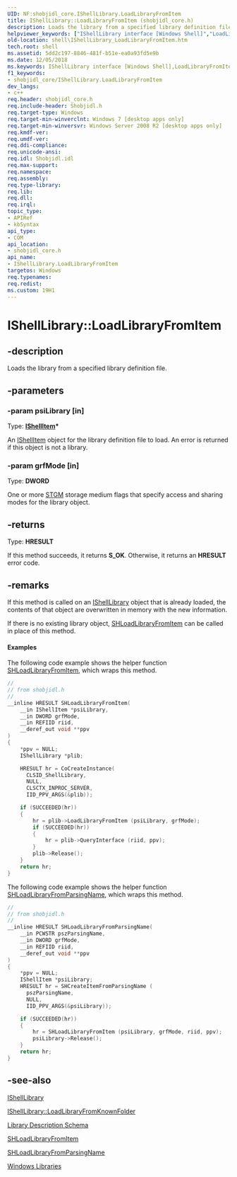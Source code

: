```yaml
---
UID: NF:shobjidl_core.IShellLibrary.LoadLibraryFromItem
title: IShellLibrary::LoadLibraryFromItem (shobjidl_core.h)
description: Loads the library from a specified library definition file.
helpviewer_keywords: ["IShellLibrary interface [Windows Shell]","LoadLibraryFromItem method","IShellLibrary.LoadLibraryFromItem","IShellLibrary::LoadLibraryFromItem","LoadLibraryFromItem","LoadLibraryFromItem method [Windows Shell]","LoadLibraryFromItem method [Windows Shell]","IShellLibrary interface","_shell_IShellLibrary_LoadLibraryFromItem","shell.IShellLibrary_LoadLibraryFromItem","shobjidl_core/IShellLibrary::LoadLibraryFromItem"]
old-location: shell\IShellLibrary_LoadLibraryFromItem.htm
tech.root: shell
ms.assetid: 5dd2c197-8846-481f-b51e-ea0a93fd5e9b
ms.date: 12/05/2018
ms.keywords: IShellLibrary interface [Windows Shell],LoadLibraryFromItem method, IShellLibrary.LoadLibraryFromItem, IShellLibrary::LoadLibraryFromItem, LoadLibraryFromItem, LoadLibraryFromItem method [Windows Shell], LoadLibraryFromItem method [Windows Shell],IShellLibrary interface, _shell_IShellLibrary_LoadLibraryFromItem, shell.IShellLibrary_LoadLibraryFromItem, shobjidl_core/IShellLibrary::LoadLibraryFromItem
f1_keywords:
- shobjidl_core/IShellLibrary.LoadLibraryFromItem
dev_langs:
- c++
req.header: shobjidl_core.h
req.include-header: Shobjidl.h
req.target-type: Windows
req.target-min-winverclnt: Windows 7 [desktop apps only]
req.target-min-winversvr: Windows Server 2008 R2 [desktop apps only]
req.kmdf-ver: 
req.umdf-ver: 
req.ddi-compliance: 
req.unicode-ansi: 
req.idl: Shobjidl.idl
req.max-support: 
req.namespace: 
req.assembly: 
req.type-library: 
req.lib: 
req.dll: 
req.irql: 
topic_type:
- APIRef
- kbSyntax
api_type:
- COM
api_location:
- shobjidl_core.h
api_name:
- IShellLibrary.LoadLibraryFromItem
targetos: Windows
req.typenames: 
req.redist: 
ms.custom: 19H1
---
```


# IShellLibrary::LoadLibraryFromItem


## -description


Loads the library from a specified library definition file.


## -parameters




### -param psiLibrary [in]

Type: <b><a href="https://docs.microsoft.com/windows/desktop/api/shobjidl_core/nn-shobjidl_core-ishellitem">IShellItem</a>*</b>

An <a href="https://docs.microsoft.com/windows/desktop/api/shobjidl_core/nn-shobjidl_core-ishellitem">IShellItem</a> object for the library definition file to load. An error is returned if this object is not a library.


### -param grfMode [in]

Type: <b>DWORD</b>

One or more <a href="https://docs.microsoft.com/windows/desktop/Stg/stgm-constants">STGM</a> storage medium flags that specify access and sharing modes for the library object.


## -returns



Type: <b>HRESULT</b>

If this method succeeds, it returns <b xmlns:loc="http://microsoft.com/wdcml/l10n">S_OK</b>. Otherwise, it returns an <b xmlns:loc="http://microsoft.com/wdcml/l10n">HRESULT</b> error code.




## -remarks



If this method is called on an <a href="https://docs.microsoft.com/windows/desktop/api/shobjidl_core/nn-shobjidl_core-ishelllibrary">IShellLibrary</a> object that is already loaded, the contents of that object are overwritten in memory with the new information.

If there is no existing library object, <a href="https://docs.microsoft.com/windows/desktop/api/shobjidl_core/nf-shobjidl_core-shloadlibraryfromitem">SHLoadLibraryFromItem</a> can be called in place of this method.


#### Examples

The following code example shows the helper function <a href="https://docs.microsoft.com/windows/desktop/api/shobjidl_core/nf-shobjidl_core-shloadlibraryfromitem">SHLoadLibraryFromItem</a>, which wraps this method.


```cpp
//
// from shobjidl.h
//
__inline HRESULT SHLoadLibraryFromItem(
    __in IShellItem *psiLibrary,
    __in DWORD grfMode,
    __in REFIID riid,
    __deref_out void **ppv
)
{
    *ppv = NULL;
    IShellLibrary *plib;

    HRESULT hr = CoCreateInstance(
      CLSID_ShellLibrary, 
      NULL, 
      CLSCTX_INPROC_SERVER, 
      IID_PPV_ARGS(&plib));

    if (SUCCEEDED(hr))
    {
        hr = plib->LoadLibraryFromItem (psiLibrary, grfMode);
        if (SUCCEEDED(hr))
        {
            hr = plib->QueryInterface (riid, ppv);
        }
        plib->Release();
    }
    return hr;
}

```


The following code example shows the helper function <a href="https://docs.microsoft.com/windows/desktop/api/shobjidl_core/nf-shobjidl_core-shloadlibraryfromparsingname">SHLoadLibraryFromParsingName</a>, which wraps this method.


```cpp
//
// from shobjidl.h
//
__inline HRESULT SHLoadLibraryFromParsingName(
    __in PCWSTR pszParsingName,
    __in DWORD grfMode,
    __in REFIID riid,
    __deref_out void **ppv
)
{
    *ppv = NULL;
    IShellItem *psiLibrary;
    HRESULT hr = SHCreateItemFromParsingName (
      pszParsingName, 
      NULL, 
      IID_PPV_ARGS(&psiLibrary));

    if (SUCCEEDED(hr))
    {
        hr = SHLoadLibraryFromItem (psiLibrary, grfMode, riid, ppv);
        psiLibrary->Release();
    }
    return hr;
}

```





## -see-also




<a href="https://docs.microsoft.com/windows/desktop/api/shobjidl_core/nn-shobjidl_core-ishelllibrary">IShellLibrary</a>



<a href="https://docs.microsoft.com/windows/desktop/api/shobjidl_core/nf-shobjidl_core-ishelllibrary-loadlibraryfromknownfolder">IShellLibrary::LoadLibraryFromKnownFolder</a>



<a href="https://docs.microsoft.com/windows/desktop/shell/library-schema-entry">Library Description Schema</a>



<a href="https://docs.microsoft.com/windows/desktop/api/shobjidl_core/nf-shobjidl_core-shloadlibraryfromitem">SHLoadLibraryFromItem</a>



<a href="https://docs.microsoft.com/windows/desktop/api/shobjidl_core/nf-shobjidl_core-shloadlibraryfromparsingname">SHLoadLibraryFromParsingName</a>



<a href="https://docs.microsoft.com/previous-versions/windows/desktop/legacy/dd758096(v=vs.85)">Windows Libraries</a>
 

 

